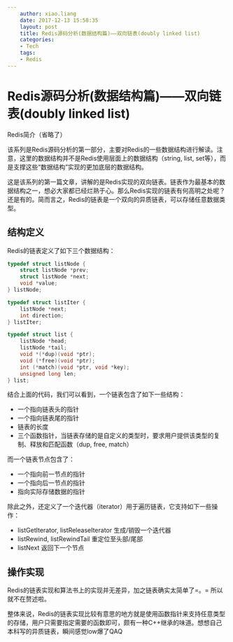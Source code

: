 ```yaml
---
    author: xiao.liang
    date: 2017-12-13 15:58:35
    layout: post
    title: Redis源码分析(数据结构篇)——双向链表(doubly linked list)
    categories:
    - Tech
    tags:
    - Redis
---
```



# Redis源码分析(数据结构篇)——双向链表(doubly linked list)

Redis简介（省略了）

该系列是Redis源码分析的第一部分，主要对Redis的一些数据结构进行解读。注意，这里的数据结构并不是Redis使用层面上的数据结构（string, list, set等），而是支撑这些“数据结构”实现的更加底层的数据结构。

这是该系列的第一篇文章，讲解的是Redis实现的双向链表。链表作为最基本的数据结构之一，想必大家都已经烂熟于心。那么Redis实现的链表有何高明之处呢？还是有的。简而言之，Redis的链表是一个双向的异质链表，可以存储任意数据类型。

## 结构定义

Redis的链表定义了如下三个数据结构：

```c
typedef struct listNode {
    struct listNode *prev;
    struct listNode *next;
    void *value;
} listNode;

typedef struct listIter {
    listNode *next;
    int direction;
} listIter;

typedef struct list {
    listNode *head;
    listNode *tail;
    void *(*dup)(void *ptr);
    void (*free)(void *ptr);
    int (*match)(void *ptr, void *key);
    unsigned long len;
} list;
```

结合上面的代码，我们可以看到，一个链表包含了如下一些结构：
- 一个指向链表头的指针
- 一个指向链表尾的指针
- 链表的长度
- 三个函数指针，当链表存储的是自定义的类型时，要求用户提供该类型的复制、释放和匹配函数（dup, free, match）

而一个链表节点包含了：
- 一个指向前一节点的指针
- 一个指向后一节点的指针
- 指向实际存储数据的指针

除此之外，还定义了一个迭代器（iterator）用于遍历链表，它支持如下一些操作：
- listGetIterator, listReleaseIterator 生成/销毁一个迭代器
- listRewind, listRewindTail 重定位至头部/尾部
- listNext 返回下一个节点

## 操作实现

Redis的链表实现和算法书上的实现并无差异，加之链表确实太简单了=。= 所以就不在赘述啦。

整体来说，Redis的链表实现比较有意思的地方就是使用函数指针来支持任意类型的存储，用户只需要指定需要的函数即可，颇有一种C++继承的味道。想想自己本科写的异质链表，瞬间感觉low爆了QAQ